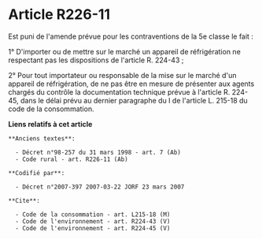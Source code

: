 # Article R226-11

Est puni de l'amende prévue pour les contraventions de la 5e classe le fait :

1° D'importer ou de mettre sur le marché un appareil de réfrigération ne respectant pas les dispositions de l'article R.
224-43 ;

2° Pour tout importateur ou responsable de la mise sur le marché d'un appareil de réfrigération, de ne pas être en mesure de
présenter aux agents chargés du contrôle la documentation technique prévue à l'article R. 224-45, dans le délai prévu au
dernier paragraphe du I de l'article L. 215-18 du code de la consommation.

**Liens relatifs à cet article**

	**Anciens textes**:

	  - Décret n°98-257 du 31 mars 1998 - art. 7 (Ab)
	  - Code rural - art. R226-11 (Ab)

	**Codifié par**:

	  - Décret n°2007-397 2007-03-22 JORF 23 mars 2007

	**Cite**:

	  - Code de la consommation - art. L215-18 (M)
	  - Code de l'environnement - art. R224-43 (V)
	  - Code de l'environnement - art. R224-45 (V)
